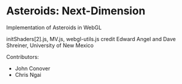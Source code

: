 
Asteroids: Next-Dimension
========================

Implementation of Asteroids in WebGL

initShaders[2].js, MV.js, webgl-utils.js credit Edward Angel and Dave Shreiner, University of New Mexico

Contributors:
- John Conover
- Chris Ngai